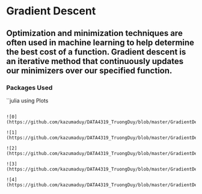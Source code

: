 # Gradient Descent

## Optimization and minimization techniques are often used in machine learning to help determine the best cost of a function. Gradient descent is an iterative method that continuously updates our minimizers over our specified function.

### Packages Used

``julia
using Plots
```

![0](https://github.com/kazumaduy/DATA4319_TruongDuy/blob/master/GradientDescent/0.png)

![1](https://github.com/kazumaduy/DATA4319_TruongDuy/blob/master/GradientDescent/1.png)

![2](https://github.com/kazumaduy/DATA4319_TruongDuy/blob/master/GradientDescent/2.png)

![3](https://github.com/kazumaduy/DATA4319_TruongDuy/blob/master/GradientDescent/3.png)

![4](https://github.com/kazumaduy/DATA4319_TruongDuy/blob/master/GradientDescent/4.png)
